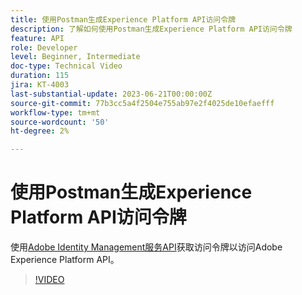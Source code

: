 ```yaml
---
title: 使用Postman生成Experience Platform API访问令牌
description: 了解如何使用Postman生成Experience Platform API访问令牌
feature: API
role: Developer
level: Beginner, Intermediate
doc-type: Technical Video
duration: 115
jira: KT-4003
last-substantial-update: 2023-06-21T00:00:00Z
source-git-commit: 77b3cc5a4f2504e755ab97e2f4025de10efaefff
workflow-type: tm+mt
source-wordcount: '50'
ht-degree: 2%

---
```



# 使用Postman生成Experience Platform API访问令牌

使用[Adobe Identity Management服务API](https://github.com/adobe/experience-platform-postman-samples/tree/master/apis/ims)获取访问令牌以访问Adobe Experience Platform API。

>[!VIDEO](https://video.tv.adobe.com/v/29698/?learn=on&enablevpops)

